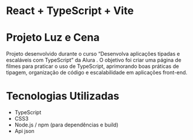 # React + TypeScript + Vite

# Projeto Luz e Cena

Projeto desenvolvido durante o curso “Desenvolva aplicações tipadas e escaláveis com TypeScript” da Alura
.
O objetivo foi criar uma página de filmes para praticar o uso de TypeScript, aprimorando boas práticas de tipagem, organização de código e escalabilidade em aplicações front-end.

# Tecnologias Utilizadas
- TypeScript
- CSS3
- Node.js / npm (para dependências e build)
- Api json
